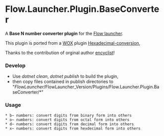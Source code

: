 Flow.Launcher.Plugin.BaseConverter
==================

A **Base N number converter plugin** for the [Flow launcher](https://github.com/Flow-Launcher/Flow.Launcher).

This plugin is ported from a [WOX](https://github.com/Wox-launcher/Wox) plugin [Hexadecimal-conversion](https://github.com/encyclist/Hexadecimal-conversion),

Thanks to the contribution of orginal author [encyclist](https://github.com/encyclist)!

### Develop

* Use *dotnet clean*, *dotnet publish* to build the plugin,
* then copy files contained in publish directories to "$FlowLauncher/$FlowLauncher_Version/Plugins/Flow.Launcher.Plugin.BaseConverter/*"

### Usage

    * b~ numbers: convert digits from binary form into others
    * o~ numbers: convert digits from octal form into others
    * d~ numbers: convert digits from decimal form into others
    * x~ numbers: convert digits from hexdecimal form into others
